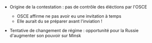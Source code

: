 - Origine de la contestation : pas de contrôle des éléctions par l'OSCE
	- OSCE affirme ne pas avoir eu une invitation à temps 
	- Elle aurait du se préparer avant l'inviation !

- Tentative de changement de régime : opportunité pour la Russie d'augmenter son pouvoir sur Minsk